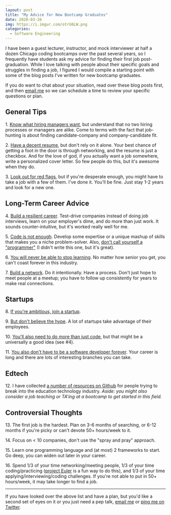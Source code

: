 ```yaml
---
layout: post
title: "My Advice for New Bootcamp Graduates"
date: 2020-03-26
img: https://i.imgur.com/otrG6LW.png
categories: 
  - Software Engineering
---
```


I have been a guest lecturer, instructor, and mock interviewer at half a dozen Chicago coding bootcamps over the past
several years, so I frequently have students ask my advice for finding their first job post-graduation. While I love talking
with people about their specific goals and struggles in finding a job, I figured I would compile a starting point with
some of the blog posts I've written for new bootcamp graduates.

If you do want to chat about your situation, read over these blog posts first, and then [email me](mailto:khughes.me@gmail.com)
so we can schedule a time to review your specific questions or plan.

## General Tips

1\. [Know what hiring managers want](https://www.startupinstitute.com/blog/2016-04-13-qualities-of-a-good-developer-karl-hughes), 
but understand that no two hiring processes or managers are alike. Come to terms with the fact that
job-hunting is about finding candidate-company and company-candidate fit.

2\. [Have a decent resume](https://www.themuse.com/advice/9-key-things-the-hiring-manager-is-looking-for-on-your-developer-resume),
but don't rely on it alone. Your best chance of getting a foot in the door is through networking, and the resume is just a checkbox.
And for the love of god, if you actually want a job somewhere, write a personalized cover letter. So few people do this, but it's awesome
when they do.

3\. [Look out for red flags](https://www.themuse.com/advice/6-red-flags-to-avoid-when-applying-to-engineering-jobs), but if you're
desperate enough, you might have to take a job with a few of them. I've done it. You'll be fine. Just stay 1-2 years and look
for a new one.

## Long-Term Career Advice

4\. [Build a resilient career](/posts/resilient-career). Test-drive companies instead of doing job interviews, learn on your employer's dime, and do more than just work. It sounds counter-intuitive, but it's worked really well for me.

5\. [Code is not enough](https://www.linkedin.com/pulse/code-notenough-karl-l-hughes/). Develop some expertise
or a unique mashup of skills that makes you a niche problem-solver. Also, [don't call yourself a "programmer"](https://www.kalzumeus.com/2011/10/28/dont-call-yourself-a-programmer/) (I didn't write this one, but it's great).

6\. [You will never be able to stop learning](https://www.karllhughes.com/posts/the-key-to-success-never-stop-learning). No 
matter how senior you get, you can't coast forever in this industry.

7\. [Build a network](https://www.karllhughes.com/posts/the-key-to-networking-keeping-in-touch). Do it intentionally. Have a process.
Don't just hope to meet people at a meetup; you have to follow up consistently for years to make real connections.

## Startups

8\. [If you're ambitious, join a startup](https://medium.com/@karllhughes/jump-the-line-joining-a-startup-is-the-fastest-way-to-advance-your-career-623ebc79afe0).

9\. [But don't believe the hype](https://www.karllhughes.com/posts/myths-working-engineer-startup). A lot of startups take advantage
of their employees.

10\. [You'll also need to do more than just code](https://www.themuse.com/advice/7-things-startups-want-in-engineers-besides-knowing-how-to-code), but
that might be a universally a good idea (see #4).

11\. [You also don't have to be a software developer forever](https://www.freecodecamp.org/news/alternative-career-paths/). Your career is long and there are lots of interesting branches you can take.

## Edtech

12\. I have collected [a number of resources on Github](https://github.com/karllhughes/edtech-chicago) for people trying to
break into the education technology industry. _Aside: you might also consider a job teaching or TA'ing at a bootcamp to get started in this field._ 

## Controversial Thoughts

13\. The first job is the hardest. Plan on 3-6 months of searching, or 6-12 months if you're picky or can't devote 50+ hours/week to it.

14\. Focus on < 10 companies, don't use the "spray and pray" approach.

15\. Learn one programming language and (at most) 2 frameworks to start. Go deep, you can widen out later in your career.

16\. Spend 1/3 of your time networking/meeting people, 1/3 of your time coding/practicing ([project Euler](https://projecteuler.net/) is a fun way to do this), and 1/3 of your time applying/interviewing/coding challenges. If you're not able to put in 50+ hours/week, it may take longer to find a job.

-----

If you have looked over the above list and have a plan, but you'd like a second set of eyes on it or you just need a pep talk,
[email me](mailto:khughes.me@gmail.com) or [ping me on Twitter](https://twitter.com/karllhughes).
